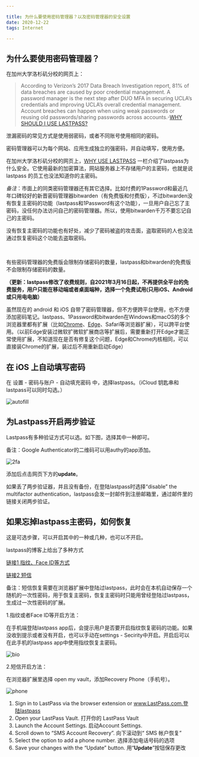 ```yaml
---

title: 为什么要使用密码管理器？以及密码管理器的安全设置
date: 2020-12-22
tags: Internet

---
```


## 为什么要使用密码管理器？

在加州大学洛杉矶分校的网页上：

> According to Verizon’s 2017 Data Breach Investigation report, 81% of data breaches are caused by poor credential management. A password manager is the next step after DUO MFA in securing UCLA’s credentials and improving UCLA’s overall credential management. Account breaches can happen when using weak passwords or reusing old passwords/sharing passwords across accounts.-[WHY SHOULD I USE LASTPASS?](https://www.it.ucla.edu/security/services/why-should-I-use-LastPass)

泄漏密码的常见方式是使用弱密码，或者不同账号使用相同的密码。

密码管理器可以为每个网站、应用生成独立的强密码，并自动填写，使用方便。

在加州大学洛杉矶分校的网页上，[WHY USE LASTPASS](https://www.it.ucla.edu/security/services/why-should-I-use-LastPass#bootstrap-fieldgroup-accordion-item--why-use-lastpass--2-2) 一栏介绍了lastpass为什么安全。它使用最新的加密算法，网站服务器上不存储用户的主密码，也就是说 lastpass 的员工也没法知道你的主密码。

*备注*：市面上的同类密码管理器还有其它选择。比如付费的1Password和最近几年口碑较好的新晋密码管理器bitwarden（有免费版和付费版），不过bitwarden没有恢复主密码的功能（lastpass和1Password有这个功能），一旦用户自己忘了主密码，没任何办法访问自己的密码管理器。所以，使用bitwarden千万不要忘记自己的主密码。

没有恢复主密码的功能也有好处，减少了密码被盗的攻击面，盗取密码的人也没法通过恢复密码这个功能去盗取密码。

​               

有些密码管理器的免费版会限制存储密码的数量，lastpass和bitwarden的免费版不会限制存储密码的数量。

**（更新：lastpass修改了收费规则，自2021年3月16日起，不再提供全平台的免费服务，用户只能在移动端或者桌面端种，选择一个免费试用(只用iOS、Android 或只用电电脑）**

虽然现在的 android 和 iOS 自带了密码管理器，但不方便跨平台使用，也不方便添加密码笔记。lastpass、1Password和bitwarden在Windows和macOS的多个浏览器里都有扩展（比如[Chrome](https://chrome.google.com/webstore/detail/lastpass-free-password-ma/hdokiejnpimakedhajhdlcegeplioahd?hl)、[Edge](https://www.microsoft.com/en-us/p/lastpass-for-microsoft-edge/9nblggh4v7x0?activetab=pivot:overviewtab)、Safari等浏览器扩展），可以跨平台使用。（以前Edge安装过微软扩微软扩展商店等扩展后，需要重新打开Edge才能正常使用扩展，不知道现在是否有修复这个问题，Edge和Chrome内核相同，可以直接装Chrome的扩展，装过后不用重新启动Edge）

## 在 iOS 上自动填写密码

在 设置 - 密码与账户 - 自动填充密码 中，选择lastpass。（iCloud 钥匙串和 lastpass可以同时勾选。）

![autofill](https://res.cloudinary.com/djyqus4uy/image/upload/v1608639529/Blog/lastpass_ios_ees3lz.jpg)



## 为Lastpass开启两步验证

Lastpass有多种验证方式可以选。如下图，选择其中一种即可。

备注：Google Authenticator的二维码可以用authy的app添加。

![2fa](https://res.cloudinary.com/djyqus4uy/image/upload/v1608609594/Blog/lastpass_2fa_pqnl5p.jpg)

添加后点击网页下方的**update**。

如果丢了两步验证器，并且没有备份，在登陆lastpass时选择“disable” the multifactor authentication，lastpass会发一封邮件到注册邮箱里，通过邮件里的链接关闭两步验证。

## 如果忘掉lastpass主密码，如何恢复

这是可选步骤，可以开启其中的一种或几种，也可以不开启。

lastpass的博客上给出了多种方式

[链接1 指纹、Face ID等方式](https://blog.lastpass.com/2019/05/never-lose-access-lastpass-account-recovery-mobile/)

[链接2 短信](https://blog.lastpass.com/2015/10/introducing-sms-recovery-to-secure-your-account/)

备注：短信恢复需要在浏览器扩展中登陆过lastpass，此时会在本机自动保存一个随机的一次性密码，用于恢复主密码，恢复主密码时只能用曾经登陆过lastpass，生成过一次性密码的扩展。

1.指纹或者Face ID等开启方法：

在手机端登陆lastpass app后，会提示用户是否要开启指纹恢复密码的功能。如果没收到提示或者没有开启，也可以手动在settings - Secirity中开启。开启后可以在此手机的lastpass app中使用指纹恢复主密码。

![bio](https://res.cloudinary.com/djyqus4uy/image/upload/v1608610193/Blog/lastpass_bio_jef4zm.jpg)

2.短信开启方法：

在浏览器扩展里选择 open my vault，添加Recovery Phone（手机号）。



![phone](https://res.cloudinary.com/djyqus4uy/image/upload/v1608611341/Blog/lastpass_Recovery_Phone_jpg_j9axvs.jpg)

1. Sign in to LastPass via the browser extension or www.LastPass.com.登陆lastpass
2. Open your LastPass Vault. 打开你的 LastPass Vault
3. Launch the Account Settings. 启动Account Settings.
4. Scroll down to “SMS Account Recovery”. 向下滚动到“ SMS 帐户恢复”
5. Select the option to add a phone number. 选择添加电话号码的选项
6. Save your changes with the “Update” button. 用“**Update**”按钮保存更改










